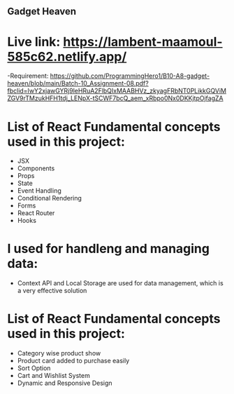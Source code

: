 ## Gadget Heaven

# Live link: https://lambent-maamoul-585c62.netlify.app/

-Requirement: https://github.com/ProgrammingHero1/B10-A8-gadget-heaven/blob/main/Batch-10_Assignment-08.pdf?fbclid=IwY2xjawGYRj9leHRuA2FlbQIxMAABHVz_zkyagFRbNT0PLikkGQViMZGV9rTMzukHFH1tdj_LENpX-tSCWF7bcQ_aem_xRbpo0Nx0DKKjtpOjfagZA

# List of React Fundamental concepts used in this project:

- JSX
- Components
- Props
- State
- Event Handling
- Conditional Rendering
- Forms
- React Router
- Hooks

# I used for handleng and managing data:

- Context API and Local Storage are used for data management, which is a very effective solution

# List of React Fundamental concepts used in this project:

- Category wise product show
- Product card added to purchase easily
- Sort Option
- Cart and Wishlist System
- Dynamic and Responsive Design
